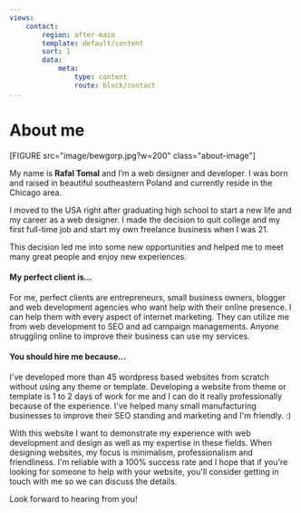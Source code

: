 ```yaml
---
views:
    contact:
        region: after-main
        template: default/content
        sort: 1
        data:
            meta:
                type: content
                route: block/contact
...
```

About me
==============================================

<div>

[FIGURE src="image/bewgorp.jpg?w=200" class="about-image"]

<p class="about-intro">My name is <strong>Rafal Tomal</strong> and I’m a web designer and developer. I was born and raised in beautiful southeastern Poland and currently reside in the Chicago area.</p>

<p class="about-cont">I moved to the USA right after graduating high school to start a new life and my career as a web designer. I made the decision to quit college and my first full-time job and start my own freelance business when I was 21.</p>

<p class="about-cont">This decision led me into some new opportunities and helped me to meet many great people and enjoy new experiences.</p>

</div>

<div class="about-box">
<h4>My perfect client is...</h4>
<p>For me, perfect clients are entrepreneurs, small business owners, blogger and web development agencies who want help with their online presence. I can help them with every aspect of internet marketing. They can utilize me from web development to SEO and ad campaign managements. Anyone struggling online to improve their business can use my services.</p>
</div>

<div class="about-box">
<h4>You should hire me because...</h4>
<p>I've developed more than 45 wordpress based websites from scratch without using any theme or template. Developing a website from theme or template is 1 to 2 days of work for me and I can do it really professionally because of the experience. I've helped many small manufacturing businesses to improve their SEO standing and marketing and I'm friendly. :)</p>
</div>

<p class="text">With this website I want to demonstrate my experience with web development and
design as well as my expertise in these fields. When designing websites, my focus is
minimalism, professionalism and friendliness. I'm reliable with a
100% success rate and I hope that if you're looking for someone to help with your website, you'll consider getting in touch with me so we can discuss the details.</p>

<p class="text">Look forward to hearing from you!</p>
